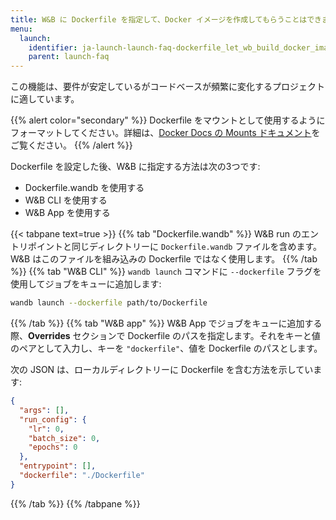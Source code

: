 ```yaml
---
title: W&B に Dockerfile を指定して、Docker イメージを作成してもらうことはできますか？
menu:
  launch:
    identifier: ja-launch-launch-faq-dockerfile_let_wb_build_docker_image_me
    parent: launch-faq
---
```


この機能は、要件が安定しているがコードベースが頻繁に変化するプロジェクトに適しています。

{{% alert color="secondary" %}}
Dockerfile をマウントとして使用するようにフォーマットしてください。詳細は、[Docker Docs の Mounts ドキュメント](https://docs.docker.com/build/guide/mounts/)をご覧ください。
{{% /alert %}}

Dockerfile を設定した後、W&B に指定する方法は次の3つです:

* Dockerfile.wandb を使用する
* W&B CLI を使用する
* W&B App を使用する

{{< tabpane text=true >}}
{{% tab "Dockerfile.wandb" %}}
W&B run のエントリポイントと同じディレクトリーに `Dockerfile.wandb` ファイルを含めます。W&B はこのファイルを組み込みの Dockerfile ではなく使用します。
{{% /tab %}}
{{% tab "W&B CLI" %}}
`wandb launch` コマンドに `--dockerfile` フラグを使用してジョブをキューに追加します:

```bash
wandb launch --dockerfile path/to/Dockerfile
```
{{% /tab %}}
{{% tab "W&B app" %}}
W&B App でジョブをキューに追加する際、**Overrides** セクションで Dockerfile のパスを指定します。それをキーと値のペアとして入力し、キーを `"dockerfile"`、値を Dockerfile のパスとします。

次の JSON は、ローカルディレクトリーに Dockerfile を含む方法を示しています:

```json title="Launch job W&B App"
{
  "args": [],
  "run_config": {
    "lr": 0,
    "batch_size": 0,
    "epochs": 0
  },
  "entrypoint": [],
  "dockerfile": "./Dockerfile"
}
```
{{% /tab %}}
{{% /tabpane %}}